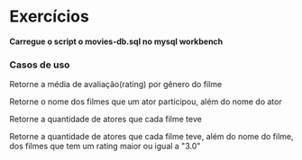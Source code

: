 # Exercícios

**Carregue o script o movies-db.sql no mysql workbench**

### Casos de uso

Retorne a média de avaliação(rating) por gênero do filme

Retorne o nome dos filmes que um ator participou, além do nome do ator

Retorne a quantidade de atores que cada filme teve

Retorne a quantidade de atores que cada filme teve, além do nome do filme, dos filmes que tem um rating maior ou igual a "3.0"



